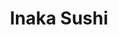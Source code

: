 ---
layout: place
title: Inaka Sushi
permalink: /new-york/brooklyn/inaka-sushi.html
stateAbbr: NY
stateName: New York
cityName: Brooklyn
seo:
  type: restaurant
  links: http://www.inaka83st.com/
place_id: ChIJEyNRiAJPwokR8PcCt1FrUhM
photos:
  - name: >-
      places/ChIJEyNRiAJPwokR8PcCt1FrUhM/photos/AeeoHcL5_a0wMnsvk_mUiP36Kqm3GdYCQ8JUrzRfPjFcUrSc3zV9UKUwD_bQSmJbncorAKPFQzW4429m-c_-ykLLRFuKtV-4Bl8aAeuGODpsNo8RyEfR7aQHtLzaLrpTT6yVz7euLb0WbrcDnszG096lVU90uKwZ4CgPrzQzNb2Hf8WJG9hhjAJmlVTqqHMHPPDpF7gCzMbt_bPzlC6bBhl6QxpAzCEbjYrLdFOc3dJqw42an-2k575a_lX83Us1vse3S3Y7ZByCwVHv7RAKDi0QiHKNdfIxrKuaLpHdcvbqp0Y_6IohYzX8nhITLeXiKJiUZEM7ushmWqHLPYMDhlbQaStAiTdKN0u-ABSfAMLHgxVscRv5rHRdCsI3DOD13PwiyEfhRnJhnefSwTishOnLZuoyaFVAnbpUgq83splz_37Cxw
    widthPx: 4080
    heightPx: 3060
    authorAttributions:
      - displayName: Steven Nechamkin
        uri: https://maps.google.com/maps/contrib/107183525550536167081
        photoUri: >-
          https://lh3.googleusercontent.com/a/ACg8ocJrfWBng4x6fnWlX1ADJAJuhOZxU8ROVuKGLMKWnvxAk8ha_w=s100-p-k-no-mo
    flagContentUri: >-
      https://www.google.com/local/imagery/report/?cb_client=maps_api_places.places_api&image_key=!1e10!2sCIHM0ogKEICAgID_ro-5Cg&hl=en-US
    googleMapsUri: >-
      https://www.google.com/maps/place//data=!3m4!1e2!3m2!1sCIHM0ogKEICAgID_ro-5Cg!2e10!4m2!3m1!1s0x89c24f0288512313:0x13526b51b702f7f0
  - name: >-
      places/ChIJEyNRiAJPwokR8PcCt1FrUhM/photos/AeeoHcJUe4YgoyotM9wtPUiJ1a9eCxzc9pf1U4x-uMv3NM4eGLlziITrn_qn3NOEZ76Pg-ZkkmiACK0_AEdMRf-zQgfRR8TR9VApkYTSXFKxCYp-6iP5oxLMpcFXiKXiX1bVzKY8lwgpcuqOQFNvfltzN5dSbc-vb3Zl2SB0WyuckYFlcc9LCejrjRohI4Zjb5qu--lngv3eg9Z4bLcpDBgaMoWxf2BGv2B31AjhiHSlapi_kLKz99r2gzuJ-JIguHOP6b9vNOTFdS7iolIkv81LSpt9SZkgC3cmxdkdHMRvkgg_lg
    widthPx: 3024
    heightPx: 4032
    authorAttributions:
      - displayName: Inaka Sushi
        uri: https://maps.google.com/maps/contrib/114168031168073824733
        photoUri: >-
          https://lh3.googleusercontent.com/a/ACg8ocLyd6adoktDQdCXPZAkFaCNRYXUhw8jA07wja63iYG5i9o8tg=s100-p-k-no-mo
    flagContentUri: >-
      https://www.google.com/local/imagery/report/?cb_client=maps_api_places.places_api&image_key=!1e10!2sAF1QipPGuvGEZ-afLm7ihedCWJWEgNvssgfOGRiluoaP&hl=en-US
    googleMapsUri: >-
      https://www.google.com/maps/place//data=!3m4!1e2!3m2!1sAF1QipPGuvGEZ-afLm7ihedCWJWEgNvssgfOGRiluoaP!2e10!4m2!3m1!1s0x89c24f0288512313:0x13526b51b702f7f0
  - name: >-
      places/ChIJEyNRiAJPwokR8PcCt1FrUhM/photos/AeeoHcK3MRncvVYfRLrSWkigxWlARyb-38hFOXBymBLxJ94SBWTk3dCFruc_wo8UejUE-5NTmdkusiHtVpAUQTWNqs0uxGm-wzjceaxHM5jKhU6I1GFXMG-RzsI6Oklm-_d4qPjrRwIAnXFNmrNU7HvDzQUcs7xvgrAlngFOWdoYnUalX3jzMYnP7h3r_ZnaPC51rzVABqxt0uyYF5om1ZG-jZBhpC4hoid-G3JfGN-0DnE0LlKjluQ2eQgXWs08tZtK19oMohJciW9dePGUWjwDbCo-NGz3ViwliyO7ZZ6aBgWIRx3jH2rJF5bmqL2M9D2_oj1xVcjbkvLsI4AXMjSAyKMeykqsrWVWIJxYSMl_842puZrVXClCsMGi8DXctDN78QnOSYt574nxcyTo2KfTgrb5abWxR8gs_sO8FdazaGMzpw0
    widthPx: 3024
    heightPx: 4032
    authorAttributions:
      - displayName: Ruslan Serbov
        uri: https://maps.google.com/maps/contrib/110536308897015167942
        photoUri: >-
          https://lh3.googleusercontent.com/a-/ALV-UjXbNxpXK1yvnEUEfql_bAvNdiN86EKpncjNyyKSA-33FhnEw6RP=s100-p-k-no-mo
    flagContentUri: >-
      https://www.google.com/local/imagery/report/?cb_client=maps_api_places.places_api&image_key=!1e10!2sCIHM0ogKEICAgIDjmpbB-QE&hl=en-US
    googleMapsUri: >-
      https://www.google.com/maps/place//data=!3m4!1e2!3m2!1sCIHM0ogKEICAgIDjmpbB-QE!2e10!4m2!3m1!1s0x89c24f0288512313:0x13526b51b702f7f0
  - name: >-
      places/ChIJEyNRiAJPwokR8PcCt1FrUhM/photos/AeeoHcIXpGz07orD7qjcVs08iifoUp47SBWUANxLvkWwippurgcTkXFs870ZZpYUccgRAXZISnfS2RhXSnt-6K0tKwvQt-HFFO4eqztQNvTJ9kqLfxYu-VaB3byTZsHB44oUkV3IWa4c8d2WBL7B9EGhpiijTA9kPhSiVej7eUoEK2irrYoQWP9Nb3CfJ8CN1HPZ13S2eLokoOFZh2fO9MC-QcP67S281a8TRXsRjZKlGEcSR1ohIynEiHaxFCqYc80WYG7Dtn70oim3PBf_KFYC1zELXD_DOsckbT5zhPzUGezx3iNdztFydf-OZ0xPezk9SdVyvb-zsHFE8ylCwP7puy79ohbMdsXROd-iyLm42mSmBpEJj0UW9js6ub_W2zy9b1sh6R9rBjQgc2AVEkj8p8hoBjN62Z15LvqF2KzypcS1l9I2
    widthPx: 4032
    heightPx: 2268
    authorAttributions:
      - displayName: igor pozumentshchikov
        uri: https://maps.google.com/maps/contrib/103480548672565522822
        photoUri: >-
          https://lh3.googleusercontent.com/a-/ALV-UjWdEad1BuIPx6AH_7TqXhPxOyjvyEhrqizTTgykj-dNvyzLCIVYbQ=s100-p-k-no-mo
    flagContentUri: >-
      https://www.google.com/local/imagery/report/?cb_client=maps_api_places.places_api&image_key=!1e10!2sCIHM0ogKEICAgIC95OLbugE&hl=en-US
    googleMapsUri: >-
      https://www.google.com/maps/place//data=!3m4!1e2!3m2!1sCIHM0ogKEICAgIC95OLbugE!2e10!4m2!3m1!1s0x89c24f0288512313:0x13526b51b702f7f0
  - name: >-
      places/ChIJEyNRiAJPwokR8PcCt1FrUhM/photos/AeeoHcI-3fFGd4FiIh-AMKcLE79rzeXjI-4pcjc3dSCG_JIfoCuOZRkqoZnOIMotPPM-_ACLSFnBhBBbCU6_y5wStSNuMZyVG73YrHHZBcxzZjBdgTOjAK2CLgElemZyGijovrb0ol59JUkb20Vqa1PMkMHMefj8BeR5zgVwHWYLFvvBAg6dlK_gWhR8zph3yl67DwG9inHp9X3UlD8U-b9rYjyJWNDHYGdtU0wFeeNLeV4TpzJzYMYCb2WZaA1ARFbMrzbgOENyuJ52Ed9SkvS-w-uTyHaabuj-q-jX0eqdr9rkvcaqlFd3WiOOE5kE1VlDAW-82Xz79KeuCcJW2f92_SBF0WBqaEepKjvccfE-hYTXh2sCR_cSDWvEUZotz4ta8MQxPFuVaC_eB7pOCCimUhU6bpPXidYA4l4F-fYiITlmkBV3
    widthPx: 4032
    heightPx: 3024
    authorAttributions:
      - displayName: Charles Olson
        uri: https://maps.google.com/maps/contrib/113252695626692349751
        photoUri: >-
          https://lh3.googleusercontent.com/a-/ALV-UjX7qGAxX2-0zTx_xzE7KgImjkZJgQBsddXoWWCyU73p5u8TOgg=s100-p-k-no-mo
    flagContentUri: >-
      https://www.google.com/local/imagery/report/?cb_client=maps_api_places.places_api&image_key=!1e10!2sCIHM0ogKEICAgIDWw4-kpgE&hl=en-US
    googleMapsUri: >-
      https://www.google.com/maps/place//data=!3m4!1e2!3m2!1sCIHM0ogKEICAgIDWw4-kpgE!2e10!4m2!3m1!1s0x89c24f0288512313:0x13526b51b702f7f0
  - name: >-
      places/ChIJEyNRiAJPwokR8PcCt1FrUhM/photos/AeeoHcI4xfs7D1bAnhSFqLTMavVD3WGWTWvBdPEQq81f39GpWjEzc3da9seUZMGk_vcAzRKXxh4eNTArgvLmIYhBuZO9Lpp_CiIvA9bfZAeBQe9h5NnzrrTKi51SEkufzrPReEI72Vxyag8UJ4mvt0uVRQM_uoSZtb09RSzJq1QydG9E2nJj52NaCEM08srTTNdiwbbtkq6tpvXO5aqep50dG0onTrDalmiyF9ZklbsL2bu7p1DHP9nAn0wFEUVbgH-jGcVVgNK4CWwR09kr2Xsxpeq6rYN7fSrnE8PBnXlNYbXNJA4NvzCeRMRLF-lk7B6R4blM2WTriSY96t3kzRMkD6zoBHcuCsb56B69iZ6OVq5GoRZbGlwbRDaLSBmMgbe-LG0Vis4YLQ9ZrdFnwWUokXYveVZjXsj0Lok4d3x8zSbNeA
    widthPx: 4080
    heightPx: 3060
    authorAttributions:
      - displayName: Steven Nechamkin
        uri: https://maps.google.com/maps/contrib/107183525550536167081
        photoUri: >-
          https://lh3.googleusercontent.com/a/ACg8ocJrfWBng4x6fnWlX1ADJAJuhOZxU8ROVuKGLMKWnvxAk8ha_w=s100-p-k-no-mo
    flagContentUri: >-
      https://www.google.com/local/imagery/report/?cb_client=maps_api_places.places_api&image_key=!1e10!2sCIHM0ogKEICAgID_ro-5Kg&hl=en-US
    googleMapsUri: >-
      https://www.google.com/maps/place//data=!3m4!1e2!3m2!1sCIHM0ogKEICAgID_ro-5Kg!2e10!4m2!3m1!1s0x89c24f0288512313:0x13526b51b702f7f0
  - name: >-
      places/ChIJEyNRiAJPwokR8PcCt1FrUhM/photos/AeeoHcJWGYs3Q4viI3KOwSIjRPp5F-arZgy6PQvca_-9lQUzDlmLmdkIICAKm2GOlcx_xjNpffM37iMm2757EnyQunwoJPm_fmrC66zgS4nbqWF8YYFjsJY5-2pGuGQXD9kf_radHXpDd6anyPDDWWNPm6UaV3KB-NWBTJ9vq9k2Lr7XVmpRhQHv1Xmu2VT3eWha06CvvjMT8A-gAa4PkLdmxIxS8IfbAoWKoNEvg8JEbtghq2ZeZmULqMBQt5znsIWZQYLMf9q9aSHkW3xvJ_hk-u3X03gjTGgZN6HcfSRkjHqUhyqe1BGPn_lwBQ84JbPcFqEfJnClf4BZxAxlPNyzWWVvT1PWojVNBVqcm_d4LNh1Z8Z7ceqNXQJv1AUltByz_i8pkr3hm43HIzR7O2wTkF2NjstqyrNYgTVE_BqqAtPOJw
    widthPx: 800
    heightPx: 1000
    authorAttributions:
      - displayName: Isaac Marku
        uri: https://maps.google.com/maps/contrib/101667914911847140938
        photoUri: >-
          https://lh3.googleusercontent.com/a/ACg8ocJvAh5vKfAYB-4Os0I1ysy4vpCVjL2b_bJfv91HHiAb-UAwnw=s100-p-k-no-mo
    flagContentUri: >-
      https://www.google.com/local/imagery/report/?cb_client=maps_api_places.places_api&image_key=!1e10!2sCIHM0ogKEICAgIDXoLHRWg&hl=en-US
    googleMapsUri: >-
      https://www.google.com/maps/place//data=!3m4!1e2!3m2!1sCIHM0ogKEICAgIDXoLHRWg!2e10!4m2!3m1!1s0x89c24f0288512313:0x13526b51b702f7f0
  - name: >-
      places/ChIJEyNRiAJPwokR8PcCt1FrUhM/photos/AeeoHcJdKmjzfgkU4VFW8AiGVRaelyLQeUxhJvR7xAeHSoNCAkKSImeACQiQaMDXo18IEIxqfF8Zt3k-fi5uf52ytDKcgLm_9ccl7i00sp3w6I2Drp41oRysnuz1njYr79zCbfUqMJhxgmaJ61KI_S2-ThKZ1KQ_3bQ2FX1TRQi29acGNVKbNsZZ9f8snPi9Q_blKZOnvYeeuSQIjgYWF5gJnaawmZ8LP-bHTVaSS4aGIzCa8kl2UpmRrOgWNSDiWrIRvom7f3U_WWuBShe89OKVYFqS4b777dMNbFwboFpph_vcuwEva1X_Q6cPqjb1tIfXcqAIi8WAdqT26hHRmAtEJ3hyr1WC1zlUm7DfCsavqXoe6bfedfIQ9PNvt0c7XuLBYc4DmagwUWFrqEI-7HjGii1055DC_PhtMnG3FJtVuaatLA
    widthPx: 4284
    heightPx: 4284
    authorAttributions:
      - displayName: Feng Lin
        uri: https://maps.google.com/maps/contrib/113369337064338868406
        photoUri: >-
          https://lh3.googleusercontent.com/a-/ALV-UjWupauIx7aoy3E4VH09Ulvlrhc_6EhOeGy0z5bI0mizM6XkDlE=s100-p-k-no-mo
    flagContentUri: >-
      https://www.google.com/local/imagery/report/?cb_client=maps_api_places.places_api&image_key=!1e10!2sCIHM0ogKEICAgICHpZDUDQ&hl=en-US
    googleMapsUri: >-
      https://www.google.com/maps/place//data=!3m4!1e2!3m2!1sCIHM0ogKEICAgICHpZDUDQ!2e10!4m2!3m1!1s0x89c24f0288512313:0x13526b51b702f7f0
  - name: >-
      places/ChIJEyNRiAJPwokR8PcCt1FrUhM/photos/AeeoHcLT6eJXvkX6HqctmMcMI378zsfaIGVWLNqOsoVAKB6w45RHUTYuHZ6ESXwoPsKFQYZJoTnw4nEOVpMM0ppmAfaNurDwXQrdTzIKP1VQ0ypM-V9HjRYphGDT3i0lpjqX3iRynxhru8IaGmsVa_D-KHB6PPw1N6DwfzjE5eE7650saSKvWw_I6TJ0oqLa7IUAfQtHjoUCrP-iBvZGc6Eq0jEQv49PBEH8WOUbHsC1eiZt_3S2Ff3GTqQGGgPGGPT68v61SUwo4HB_4l7HJnN5ufbdxGPzzw61hJDaUftUk6osQKq9SBeyue4ILWYw9R7lYVWKLzcqolsoJbfG0T5cZcKlrAuMt6q22asVVMZbSA-gYkHXst4g5G3y1E9kcX108mwennOOLwQelhe4Yv1WoXQaNivgd09v3lxKz9UDKGSLVdE
    widthPx: 4032
    heightPx: 2268
    authorAttributions:
      - displayName: Michael Fil
        uri: https://maps.google.com/maps/contrib/113452786682643632421
        photoUri: >-
          https://lh3.googleusercontent.com/a-/ALV-UjUpDfRuX-Ueg5QwrEtftlUaNkc6g86DaBKPlBDYCujPsbNxbyy7=s100-p-k-no-mo
    flagContentUri: >-
      https://www.google.com/local/imagery/report/?cb_client=maps_api_places.places_api&image_key=!1e10!2sCIHM0ogKEICAgIDs-trSowE&hl=en-US
    googleMapsUri: >-
      https://www.google.com/maps/place//data=!3m4!1e2!3m2!1sCIHM0ogKEICAgIDs-trSowE!2e10!4m2!3m1!1s0x89c24f0288512313:0x13526b51b702f7f0
  - name: >-
      places/ChIJEyNRiAJPwokR8PcCt1FrUhM/photos/AeeoHcLtkYr7tKBSoUWT0-vFG89sgTfPTl5bIyALwz6c-dcJ2fGBLq9ZJwYy63dzDDHdvYFB-EdjxK_cVMVqmRfyBPAhjMoBA3Uzh_WM4yHlMKKJafeif17vgDcN6oO0ROORK8WEsz9WfXx99Si40qOsCizS9PJrdZ5Ckx1GsCohA5WZ4Sp2Di5dYKhYlQvfuGBOHIPRmp7uZZ-Mr1UiUus7VIDOjT4lBGuUxxcWhit6msc_fv75RP2w10VDYYMr50oZ49OvxX0jKHg4tyt6X5x1sEa9JEqEIEoe1SxVS7h55N2AugvgfhVUDlDBDSw_RWRjb7vHnUGltxrTBcYr6zhrohcTBEctl2PQrKo8eSodGlUxBlfyNVaXWeOk7mjUNT2AwW62z_sPhSppm-zENjA88Q6peS0RvEu2HR7HLzBfgc5i3w
    widthPx: 4080
    heightPx: 3060
    authorAttributions:
      - displayName: Steven Nechamkin
        uri: https://maps.google.com/maps/contrib/107183525550536167081
        photoUri: >-
          https://lh3.googleusercontent.com/a/ACg8ocJrfWBng4x6fnWlX1ADJAJuhOZxU8ROVuKGLMKWnvxAk8ha_w=s100-p-k-no-mo
    flagContentUri: >-
      https://www.google.com/local/imagery/report/?cb_client=maps_api_places.places_api&image_key=!1e10!2sCIHM0ogKEICAgID_ro-5Sg&hl=en-US
    googleMapsUri: >-
      https://www.google.com/maps/place//data=!3m4!1e2!3m2!1sCIHM0ogKEICAgID_ro-5Sg!2e10!4m2!3m1!1s0x89c24f0288512313:0x13526b51b702f7f0
address: 8318 3rd Ave, Brooklyn, NY 11209, USA
street: 8318 3rd Ave
city: Brooklyn
state: NY
zip: '11209'
country: USA
neighborhood: Bay Ridge
latitude: '40.625230'
longitude: '-74.030586'
accessibility_options:
  wheelchairAccessibleParking: false
  wheelchairAccessibleEntrance: true
  wheelchairAccessibleSeating: true
business_status: OPERATIONAL
name: Inaka Sushi
google_maps_links:
  directionsUri: >-
    https://www.google.com/maps/dir//''/data=!4m7!4m6!1m1!4e2!1m2!1m1!1s0x89c24f0288512313:0x13526b51b702f7f0!3e0
  placeUri: https://maps.google.com/?cid=1392293233517852656
  writeAReviewUri: >-
    https://www.google.com/maps/place//data=!4m3!3m2!1s0x89c24f0288512313:0x13526b51b702f7f0!12e1
  reviewsUri: >-
    https://www.google.com/maps/place//data=!4m4!3m3!1s0x89c24f0288512313:0x13526b51b702f7f0!9m1!1b1
  photosUri: >-
    https://www.google.com/maps/place//data=!4m3!3m2!1s0x89c24f0288512313:0x13526b51b702f7f0!10e5
primary_type: Sushi Restaurant
opening_hours:
  regular: null
  current: null
secondary_opening_hours:
  regular:
    weekdayDescriptions: null
    type: null
  current:
    weekdayDescriptions: null
    type: null
phone: (718) 836-0888
price_level: null
price_range: $20 &ndash; $30
rating: '4.3'
rating_count: 0
website: http://www.inaka83st.com/
description: >-
  Discover Inaka Sushi in Brooklyn, NY$$$Inaka Sushi in Brooklyn, NY, stands out
  as a cozy spot for enjoying fresh Japanese dishes, blending creative sushi
  rolls with other Asian flavors in a welcoming atmosphere. This sushi
  restaurant near you offers a variety of options like inventive rolls and
  refreshing drinks, making it a go-to choice for those seeking top-rated sushi
  experiences in the area. The casual space enhances the dining vibe, perfect
  for casual meals or quick bites after exploring the neighborhood.
  Accessibility features add to its appeal, ensuring a comfortable visit for
  many, while the menu's blend of traditional and unique items keeps things
  exciting for sushi enthusiasts.
generative_summary: >-
  Discover Inaka Sushi in Brooklyn, NY$$$Inaka Sushi in Brooklyn, NY, stands out
  as a cozy spot for enjoying fresh Japanese dishes, blending creative sushi
  rolls with other Asian flavors in a welcoming atmosphere. This sushi
  restaurant near you offers a variety of options like inventive rolls and
  refreshing drinks, making it a go-to choice for those seeking top-rated sushi
  experiences in the area. The casual space enhances the dining vibe, perfect
  for casual meals or quick bites after exploring the neighborhood.
  Accessibility features add to its appeal, ensuring a comfortable visit for
  many, while the menu's blend of traditional and unique items keeps things
  exciting for sushi enthusiasts.
generative_disclosure: Summarized by AI using the Grok-3-Mini model.
reviews:
  - name: >-
      places/ChIJEyNRiAJPwokR8PcCt1FrUhM/reviews/ChZDSUhNMG9nS0VJQ0FnSUR2Mm91M0xBEAE
    relativePublishTimeDescription: 3 months ago
    rating: 5
    text:
      text: >-
        This sushi restaurant is really great! Especially the special roll “buy
        two get one free” event from Monday to Thursday, it’s super
        cost-effective! My friends and I ordered a few special rolls. Each one
        was very fresh and delicious. I especially recommend the black angel
        roll. It was the first time I had a roll wrapped in black rice. It felt
        great.
      languageCode: en
    originalText:
      text: >-
        This sushi restaurant is really great! Especially the special roll “buy
        two get one free” event from Monday to Thursday, it’s super
        cost-effective! My friends and I ordered a few special rolls. Each one
        was very fresh and delicious. I especially recommend the black angel
        roll. It was the first time I had a roll wrapped in black rice. It felt
        great.
      languageCode: en
    authorAttribution:
      displayName: Husain Morreale
      uri: https://www.google.com/maps/contrib/101730465667841366937/reviews
      photoUri: >-
        https://lh3.googleusercontent.com/a/ACg8ocL71oxm1fUd-dRAFdTrwlE6H4mMBctoIrpqCXxmWAHFQDYC9w=s128-c0x00000000-cc-rp-mo
    publishTime: '2024-12-19T19:11:25.940566Z'
    flagContentUri: >-
      https://www.google.com/local/review/rap/report?postId=ChZDSUhNMG9nS0VJQ0FnSUR2Mm91M0xBEAE&d=17924085&t=1
    googleMapsUri: >-
      https://www.google.com/maps/reviews/data=!4m6!14m5!1m4!2m3!1sChZDSUhNMG9nS0VJQ0FnSUR2Mm91M0xBEAE!2m1!1s0x89c24f0288512313:0x13526b51b702f7f0
  - name: >-
      places/ChIJEyNRiAJPwokR8PcCt1FrUhM/reviews/ChdDSUhNMG9nS0VJQ0FnTURnOU5ySDZRRRAB
    relativePublishTimeDescription: a month ago
    rating: 5
    text:
      text: >-
        Amazing Bay Ridge Sushi spot. Always fresh and tasty! Amazing menu.
        Large portions. Friendly staff.

        Pictures here: Tuna Ball, Lunch Poke Bowl, Chicken pad Thai.
      languageCode: en
    originalText:
      text: >-
        Amazing Bay Ridge Sushi spot. Always fresh and tasty! Amazing menu.
        Large portions. Friendly staff.

        Pictures here: Tuna Ball, Lunch Poke Bowl, Chicken pad Thai.
      languageCode: en
    authorAttribution:
      displayName: Tali Caronia
      uri: https://www.google.com/maps/contrib/112842035825085369127/reviews
      photoUri: >-
        https://lh3.googleusercontent.com/a-/ALV-UjXIRXS036qXyUfhFxUOUOaEFTCgiz9nyctJ-71QKLnHFj0Sb-aB=s128-c0x00000000-cc-rp-mo-ba2
    publishTime: '2025-02-22T21:53:50.395821Z'
    flagContentUri: >-
      https://www.google.com/local/review/rap/report?postId=ChdDSUhNMG9nS0VJQ0FnTURnOU5ySDZRRRAB&d=17924085&t=1
    googleMapsUri: >-
      https://www.google.com/maps/reviews/data=!4m6!14m5!1m4!2m3!1sChdDSUhNMG9nS0VJQ0FnTURnOU5ySDZRRRAB!2m1!1s0x89c24f0288512313:0x13526b51b702f7f0
  - name: >-
      places/ChIJEyNRiAJPwokR8PcCt1FrUhM/reviews/ChdDSUhNMG9nS0VJQ0FnSURYb0xIUnFnRRAB
    relativePublishTimeDescription: 5 months ago
    rating: 5
    text:
      text: >-
        The best sushi restaurant in Brooklyn! If you are looking for fresh
        sushi and hibachi Japanese food, inaka sushi restaurant is a must visit.
        Their sushi rolls have a wide variety, especially the special rolls,
        which are addictive. The restaurant environment is clean and
        comfortable, perfect for family dinners or friends gatherings. As a
        sushi lover, I think the price/performance ratio here is excellent, and
        they often have member discounts, such as free sushi rolls and miso
        soup. Brooklyn sushi is a must! Highly recommended!
      languageCode: en
    originalText:
      text: >-
        The best sushi restaurant in Brooklyn! If you are looking for fresh
        sushi and hibachi Japanese food, inaka sushi restaurant is a must visit.
        Their sushi rolls have a wide variety, especially the special rolls,
        which are addictive. The restaurant environment is clean and
        comfortable, perfect for family dinners or friends gatherings. As a
        sushi lover, I think the price/performance ratio here is excellent, and
        they often have member discounts, such as free sushi rolls and miso
        soup. Brooklyn sushi is a must! Highly recommended!
      languageCode: en
    authorAttribution:
      displayName: Isaac Marku
      uri: https://www.google.com/maps/contrib/101667914911847140938/reviews
      photoUri: >-
        https://lh3.googleusercontent.com/a/ACg8ocJvAh5vKfAYB-4Os0I1ysy4vpCVjL2b_bJfv91HHiAb-UAwnw=s128-c0x00000000-cc-rp-mo
    publishTime: '2024-10-22T19:49:07.395532Z'
    flagContentUri: >-
      https://www.google.com/local/review/rap/report?postId=ChdDSUhNMG9nS0VJQ0FnSURYb0xIUnFnRRAB&d=17924085&t=1
    googleMapsUri: >-
      https://www.google.com/maps/reviews/data=!4m6!14m5!1m4!2m3!1sChdDSUhNMG9nS0VJQ0FnSURYb0xIUnFnRRAB!2m1!1s0x89c24f0288512313:0x13526b51b702f7f0
  - name: >-
      places/ChIJEyNRiAJPwokR8PcCt1FrUhM/reviews/ChZDSUhNMG9nS0VJQ0FnTURnOVBLZkNnEAE
    relativePublishTimeDescription: a month ago
    rating: 3
    text:
      text: >-
        Came here for lunch on a weekend. The place was mostly empty. The food
        was subpar. The shrimp peanut miso and chicken katsu appetizers were dry
        and slightly overcooked. The shrimp was not fresh.

        Our sushi platter mains were just as unimpressive.

        Honestly best part of the meal was my iced lychee green tea.
      languageCode: en
    originalText:
      text: >-
        Came here for lunch on a weekend. The place was mostly empty. The food
        was subpar. The shrimp peanut miso and chicken katsu appetizers were dry
        and slightly overcooked. The shrimp was not fresh.

        Our sushi platter mains were just as unimpressive.

        Honestly best part of the meal was my iced lychee green tea.
      languageCode: en
    authorAttribution:
      displayName: Yevgeniya Pechenaya
      uri: https://www.google.com/maps/contrib/109196501660269244762/reviews
      photoUri: >-
        https://lh3.googleusercontent.com/a-/ALV-UjUfKwuFh-yv20MPNoZ-zudTJvbQ4sb7e2G42jcjcQC-NYU8_yI=s128-c0x00000000-cc-rp-mo-ba4
    publishTime: '2025-02-22T21:49:09.906353Z'
    flagContentUri: >-
      https://www.google.com/local/review/rap/report?postId=ChZDSUhNMG9nS0VJQ0FnTURnOVBLZkNnEAE&d=17924085&t=1
    googleMapsUri: >-
      https://www.google.com/maps/reviews/data=!4m6!14m5!1m4!2m3!1sChZDSUhNMG9nS0VJQ0FnTURnOVBLZkNnEAE!2m1!1s0x89c24f0288512313:0x13526b51b702f7f0
  - name: >-
      places/ChIJEyNRiAJPwokR8PcCt1FrUhM/reviews/ChdDSUhNMG9nS0VJQ0FnSURfcm8tNXNnRRAB
    relativePublishTimeDescription: 2 months ago
    rating: 4
    text:
      text: >-
        The restaurant is located in the Bay Ridge section of Brooklyn.  They
        prepare Japanese cuisine.  I ordered two bento boxes.  I chose the sushi
        and sashimi combination.  It includes five pieces of sushi.  The other
        bento box was salmon teriyaki and a godzilla special roll.  Both boxes
        were very good and included an eight piece California roll, white rice,
        edamame and choice of soup or salad.  The edamame was different from
        other bento boxes that usually include tempura or shumai.   I also
        ordered the shumai soup that includes four shumai.
      languageCode: en
    originalText:
      text: >-
        The restaurant is located in the Bay Ridge section of Brooklyn.  They
        prepare Japanese cuisine.  I ordered two bento boxes.  I chose the sushi
        and sashimi combination.  It includes five pieces of sushi.  The other
        bento box was salmon teriyaki and a godzilla special roll.  Both boxes
        were very good and included an eight piece California roll, white rice,
        edamame and choice of soup or salad.  The edamame was different from
        other bento boxes that usually include tempura or shumai.   I also
        ordered the shumai soup that includes four shumai.
      languageCode: en
    authorAttribution:
      displayName: Steven Nechamkin
      uri: https://www.google.com/maps/contrib/107183525550536167081/reviews
      photoUri: >-
        https://lh3.googleusercontent.com/a/ACg8ocJrfWBng4x6fnWlX1ADJAJuhOZxU8ROVuKGLMKWnvxAk8ha_w=s128-c0x00000000-cc-rp-mo-ba6
    publishTime: '2025-01-24T09:43:35.658526Z'
    flagContentUri: >-
      https://www.google.com/local/review/rap/report?postId=ChdDSUhNMG9nS0VJQ0FnSURfcm8tNXNnRRAB&d=17924085&t=1
    googleMapsUri: >-
      https://www.google.com/maps/reviews/data=!4m6!14m5!1m4!2m3!1sChdDSUhNMG9nS0VJQ0FnSURfcm8tNXNnRRAB!2m1!1s0x89c24f0288512313:0x13526b51b702f7f0
review_summary: >-
  What Customers Are Saying$$$Folks visiting this sushi spot often rave about
  the fresh and flavorful rolls that make every meal feel like a treat,
  especially with the wallet-friendly specials that add extra value. Many
  appreciate the generous portions and friendly service that turn a simple lunch
  into a satisfying experience, highlighting the variety of options for
  different tastes. While most feedback focuses on the tasty dishes and
  welcoming vibe, a few mentions note that some appetizers might not always hit
  the mark in terms of freshness. Overall, it's a solid pick for anyone hunting
  for reliable sushi places nearby, with the positive vibes outweighing any
  minor hiccups to keep things enjoyable. If you're on the hunt for great sushi
  close to you, this place tends to deliver a consistently fun dining adventure.
review_disclosure: Summarized by AI using the Grok-3-Mini model.
parking_options: null
payment_options:
  acceptsCreditCards: true
  acceptsDebitCards: true
  acceptsCashOnly: false
  acceptsNfc: true
allow_dogs: null
curbside_pickup: null
delivery: true
dine_in: true
good_for_children: true
good_for_groups: true
good_for_sports: true
live_music: false
menu_for_children: false
outdoor_seating: false
reservable: true
restroom: true
serves_beer: true
serves_breakfast: false
serves_brunch: true
serves_cocktails: true
serves_coffee: false
serves_dinner: true
serves_dessert: true
serves_lunch: true
serves_vegetarian_food: true
serves_wine: true
takeout: true
update_category: pro
places_description: >-
  Creative sushi rolls & other classic Japanese dishes are the draw at this
  snug, contemporary eatery.

---